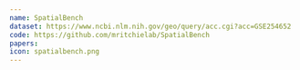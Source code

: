 ```yaml
---
name: SpatialBench
dataset: https://www.ncbi.nlm.nih.gov/geo/query/acc.cgi?acc=GSE254652
code: https://github.com/mritchielab/SpatialBench
papers:
icon: spatialbench.png
---
```

